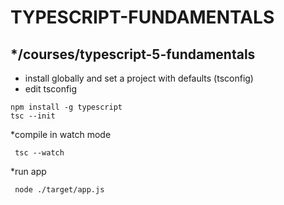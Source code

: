 TYPESCRIPT-FUNDAMENTALS
=======================
*/courses/typescript-5-fundamentals
----

* install globally and set a project with defaults (tsconfig)
* edit tsconfig
```shell
npm install -g typescript
tsc --init
```

*compile in watch mode
```shell
 tsc --watch
```

*run app
```shell
 node ./target/app.js
```

